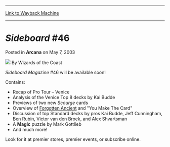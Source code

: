 
---
[Link to Wayback Machine](https://web.archive.org/web/20220727191439/https://magic.wizards.com/en/articles/archive/arcana/sideboard-46-2003-05-07)

[_metadata_:author]:- "Wizards of the Coast"
[_metadata_:description]:- "Sideboard Magazine #46 will be available soon!Contains:Recap of Pro Tour – Venice Analysis of the Venice Top 8 decks by Kai Budde Previews of two new Scourge cards Overview of Forgotten Ancient and `You Make The Card` Discussion of top Standard decks by pros Kai Budde, Jeff Cunningham, Ben Rubin, Victor van den Broek, and Alex Shvartsman A Magic puzzle by Mark Gottlieb And"
[_metadata_:generator]:- "Drupal 7 (http://drupal.org)"
[_metadata_:node]:- "605541"
[_metadata_:publish_date]:- "2003-05-07"
[_metadata_:source]:- "div-main-content"
[_metadata_:title]:- "Sideboard #46"
[_metadata_:wayback_capture_timestamp]:- "2022-07-27 19:14:39"
[_metadata_:wayback_raw_url]:- "https://web.archive.org/web/20220727191439id_/https://magic.wizards.com/en/articles/archive/arcana/sideboard-46-2003-05-07"
[_metadata_:wayback_url]:- "https://magic.wizards.com/en/articles/archive/arcana/sideboard-46-2003-05-07"
---


*Sideboard* #46
===============



 Posted in **Arcana**
 on May 7, 2003 






![](https://media.magic.wizards.com/styles/auth_small/public/images/person/wizards_author.jpg)
By Wizards of the Coast











*Sideboard Magazine* #46 will be available soon!

Contains:

* Recap of Pro Tour – Venice
* Analysis of the Venice Top 8 decks by Kai Budde
* Previews of two new *Scourge* cards
* Overview of [Forgotten Ancient](https://gatherer.wizards.com/Pages/Card/Details.aspx?name=Forgotten+Ancient) and "You Make The Card"
* Discussion of top Standard decks by pros Kai Budde, Jeff Cunningham, Ben Rubin, Victor van den Broek, and Alex Shvartsman
* A **Magic** puzzle by Mark Gottlieb
* And much more!

Look for it at premier stores, premier events, or subscribe online.

  






